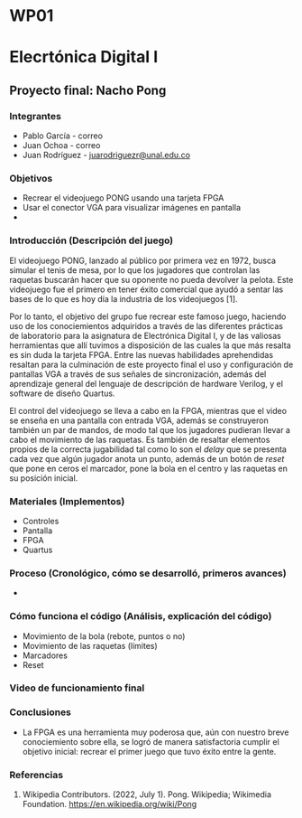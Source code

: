 # WP01

# Elecrtónica Digital I
## Proyecto final: Nacho Pong

### Integrantes

- Pablo García - correo
- Juan Ochoa - correo
- Juan Rodríguez - juarodriguezr@unal.edu.co

### Objetivos

- Recrear el videojuego PONG usando una tarjeta FPGA
- Usar el conector VGA para visualizar imágenes en pantalla
- 

### Introducción (Descripción del juego)

El videojuego PONG, lanzado al público por primera vez en 1972, busca simular el tenis de mesa, por lo que los jugadores que controlan las raquetas buscarán hacer que su oponente no pueda devolver la pelota. Este videojuego fue el primero en tener éxito comercial que ayudó a sentar las bases de lo que es hoy día la industria de los videojuegos [1].

Por lo tanto, el objetivo del grupo fue recrear este famoso juego, haciendo uso de los conociemientos adquiridos a través de las diferentes prácticas de laboratorio para la asignatura de Electrónica Digital I, y de las valiosas herramientas que allí tuvimos a disposición de las cuales la que más resalta es sin duda la tarjeta FPGA. Entre las nuevas habilidades aprehendidas resaltan para la culminación de este proyecto final el uso y configuración de pantallas VGA a través de sus señales de sincronización, además del aprendizaje general del lenguaje de descripción de hardware Verilog, y el software de diseño Quartus.

El control del videojuego se lleva a cabo en la FPGA, mientras que el video se enseña en una pantalla con entrada VGA, además se construyeron también un par de mandos, de modo tal que los jugadores pudieran llevar a cabo el movimiento de las raquetas. Es también de resaltar elementos propios de la correcta jugabilidad tal como lo son el *delay* que se presenta cada vez que algún jugador anota un punto, además de un botón de *reset* que pone en ceros el marcador, pone la bola en el centro y las raquetas en su posición inicial.

### Materiales (Implementos)

- Controles
- Pantalla
- FPGA
- Quartus

### Proceso (Cronológico, cómo se desarrolló, primeros avances)

- 

### Cómo funciona el código (Análisis, explicación del código)

- Movimiento de la bola (rebote, puntos o no)
- Movimiento de las raquetas (límites)
- Marcadores
- Reset

### Video de funcionamiento final

### Conclusiones

- La FPGA es una herramienta muy poderosa que, aún con nuestro breve conociemiento sobre ella, se logró de manera satisfactoria cumplir el objetivo inicial: recrear el primer juego que tuvo éxito entre la gente.

### Referencias

1. Wikipedia Contributors. (2022, July 1). Pong. Wikipedia; Wikimedia Foundation. https://en.wikipedia.org/wiki/Pong

‌
